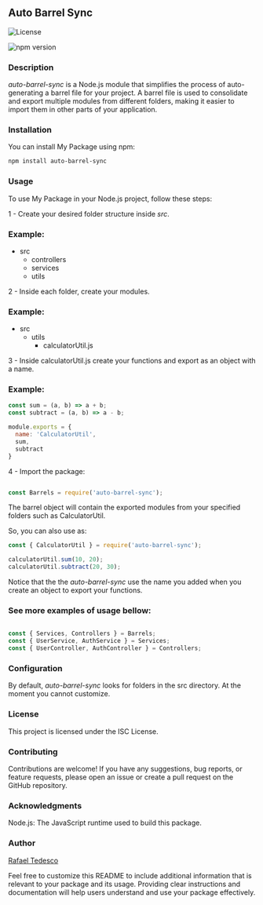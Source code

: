 ##  Auto Barrel Sync
![License](https://img.shields.io/badge/license-MIT-blue.svg)

![npm version](https://badge.fury.io/js/my-package.svg)

### Description

*auto-barrel-sync* is a Node.js module that simplifies the process of auto-generating a barrel file for your project. A barrel file is used to consolidate and export multiple modules from different folders, making it easier to import them in other parts of your application.

### Installation
You can install My Package using npm:

```bash
npm install auto-barrel-sync
```

### Usage
To use My Package in your Node.js project, follow these steps:

1 - Create your desired folder structure inside *src*. 

### Example:

- src
  - controllers
  - services
  - utils

2 - Inside each folder, create your modules.  

### Example:

- src
  - utils
    - calculatorUtil.js

3 - Inside calculatorUtil.js create your functions and export as an object with a name. 

### Example:

```javascript
const sum = (a, b) => a + b;
const subtract = (a, b) => a - b;

module.exports = {
  name: 'CalculatorUtil',
  sum,
  subtract
}

```

4 - Import the package:

```javascript

const Barrels = require('auto-barrel-sync');
```

The barrel object will contain the exported modules from your specified folders such as CalculatorUtil.

So, you can also use as:

```javascript
const { CalculatorUtil } = require('auto-barrel-sync');

calculatorUtil.sum(10, 20);
calculatorUtil.subtract(20, 30);

```

Notice that the the *auto-barrel-sync* use the name you added when you create an object to export your functions.

### See more examples of usage bellow:

```javascript

const { Services, Controllers } = Barrels;
const { UserService, AuthService } = Services;
const { UserController, AuthController } = Controllers;
```

### Configuration

By default, *auto-barrel-sync* looks for folders in the src directory. At the moment you cannot customize.


### License
This project is licensed under the ISC License.

### Contributing
Contributions are welcome! If you have any suggestions, bug reports, or feature requests, please open an issue or create a pull request on the GitHub repository.

### Acknowledgments
Node.js: The JavaScript runtime used to build this package.

### Author
[Rafael Tedesco](https://github.com/rafaeltedesco)

Feel free to customize this README to include additional information that is relevant to your package and its usage. Providing clear instructions and documentation will help users understand and use your package effectively.